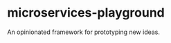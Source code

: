 microservices-playground
=====================

An opinionated framework for prototyping new ideas.
